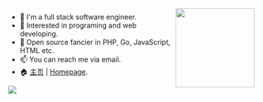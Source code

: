 <img align="right" src="https://github-readme-stats.vercel.app/api?username=razonyang&show_icons=true&count_private=true" style="margin: 5px;" height="160"/>

- :bust_in_silhouette: I'm a full stack software engineer.
- 🔭 Interested in programing and web developing.
- 🌱 Open source fancier in PHP, Go, JavaScript, HTML etc.
- 📫 You can reach me via email.
- 🏠 [主页](https://razonyang.com/zh-cn/) | [Homepage](https://razonyang.com/en/).

<img align="center" src="https://github-profile-trophy.vercel.app/?username=razonyang&row=2&column=4&margin-h=15&margin-w=15&theme=flat&no-bg=true&no-frame=true"/>
